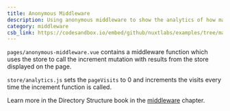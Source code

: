 ```yaml
---
title: Anonymous Middleware
description: Using anonymous middleware to show the analytics of how many times a user visits a page.
category: middleware
csb_link: https://codesandbox.io/embed/github/nuxtlabs/examples/tree/master/middleware/anonymous-middleware?fontsize=14&hidenavigation=1&module=%2Fpages%2Fanonymous-middleware.vue&theme=dark&view=editor
---
```


<example-intro></example-intro>

`pages/anonymous-middleware.vue` contains a middleware function which uses the store to call the increment mutation with results from the store displayed on the page.

`store/analytics.js` sets the `pageVisits` to 0 and increments the visits every time the increment function is called.

<base-alert type="next">

Learn more in the Directory Structure book in the [middleware](/docs/directory-structure/middleware#anonymous-middleware) chapter.

</base-alert>

<code-sandbox :src="csb_link"></code-sandbox>
